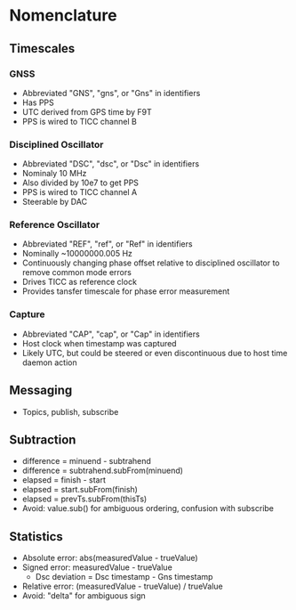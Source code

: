 # Nomenclature

## Timescales

### GNSS

* Abbreviated "GNS", "gns", or "Gns" in identifiers
* Has PPS
* UTC derived from GPS time by F9T
* PPS is wired to TICC channel B

### Disciplined Oscillator

* Abbreviated "DSC", "dsc", or "Dsc" in identifiers
* Nominaly 10 MHz
* Also divided by 10e7 to get PPS
* PPS is wired to TICC channel A
* Steerable by DAC

### Reference Oscillator

* Abbreviated "REF", "ref", or "Ref" in identifiers
* Nominally ~10000000.005 Hz
* Continuously changing phase offset relative to disciplined oscillator to
  remove common mode errors
* Drives TICC as reference clock
* Provides tansfer timescale for phase error measurement

### Capture

* Abbreviated "CAP", "cap", or "Cap" in identifiers
* Host clock when timestamp was captured
* Likely UTC, but could be steered or even discontinuous due to host time daemon action

## Messaging

* Topics, publish, subscribe

## Subtraction

* difference = minuend - subtrahend
* difference = subtrahend.subFrom(minuend)
* elapsed = finish - start
* elapsed = start.subFrom(finish)
* elapsed = prevTs.subFrom(thisTs)
* Avoid: value.sub() for ambiguous ordering, confusion with subscribe

## Statistics

* Absolute error: abs(measuredValue - trueValue)
* Signed error: measuredValue - trueValue
  * Dsc deviation = Dsc timestamp - Gns timestamp
* Relative error: (measuredValue - trueValue) / trueValue
* Avoid: "delta" for ambiguous sign
